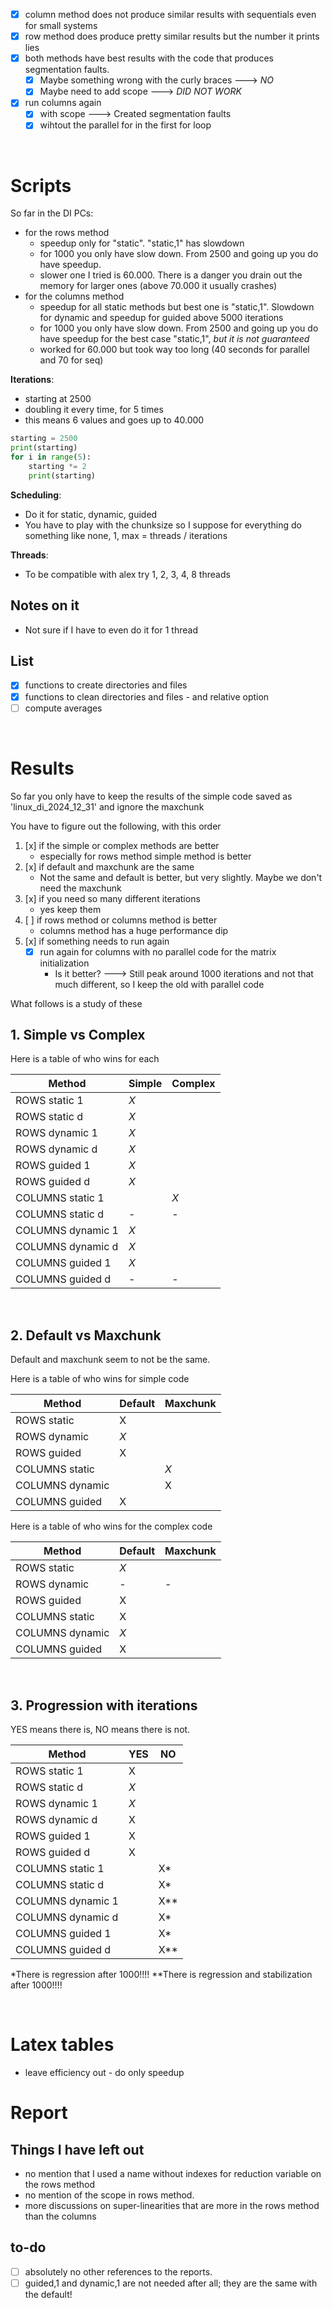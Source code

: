 - [x] column method does not produce similar results with sequentials even for small systems
- [x] row method does produce pretty similar results but the number it prints lies
- [x] both methods have best results with the code that produces segmentation faults.
    - [x] Maybe something wrong with the curly braces ---> _NO_
    - [x] Maybe need to add scope ---> _DID NOT WORK_
- [x] run columns again
    - [x] with scope ---> Created segmentation faults
    - [x] wihtout the parallel for in the first for loop

<br>

# Scripts

So far in the DI PCs:

- for the rows method
    - speedup only for "static". "static,1" has slowdown
    - for 1000 you only have slow down. From 2500 and going up you do have speedup.
    - slower one I tried is 60.000. There is a danger you drain out the memory for larger ones (above 70.000 it usually crashes)
- for the columns method
    - speedup for all static methods but best one is "static,1". Slowdown for dynamic and speedup for guided above 5000 iterations
    - for 1000 you only have slow down. From 2500 and going up you do have speedup for the best case "static,1", *but it is not guaranteed*
    - worked for 60.000 but took way too long (40 seconds for parallel and 70 for seq)

**Iterations**:
- starting at 2500
- doubling it every time, for 5 times
- this means 6 values and goes up to 40.000

```Python
starting = 2500
print(starting)
for i in range(5):
    starting *= 2
    print(starting)
```

**Scheduling**:
- Do it for static, dynamic, guided
- You have to play with the chunksize so I suppose for everything do something like none, 1, max = threads / iterations

**Threads**:
- To be compatible with alex try 1, 2, 3, 4, 8 threads

## Notes on it
- Not sure if I have to even do it for 1 thread

## List
- [x] functions to create directories and files
- [x] functions to clean directories and files - and relative option
- [ ] compute averages

<br>

# Results

So far you only have to keep the results of the simple code saved as 'linux_di_2024_12_31' and ignore the maxchunk

You have to figure out the following, with this order
1. [x] if the simple or complex methods are better
    - especially for rows method simple method is better
2. [x] if default and maxchunk are the same
    - Not the same and default is better, but very slightly. Maybe we don't need the maxchunk
3. [x] if you need so many different iterations
    - yes keep them
4. [ ] if rows method or columns method is better
    - columns method has a huge performance dip
5. [x] if something needs to run again
    - [x] run again for columns with no parallel code for the matrix initialization
        * Is it better? ---> Still peak around 1000 iterations and not that much different, so I keep the old with parallel code

What follows is a study of these

## 1. Simple vs Complex

Here is a table of who wins for each

|Method|Simple|Complex|
|---|---|---|
|ROWS static 1|_X_||
|ROWS static d|_X_||
|ROWS dynamic 1|_X_||
|ROWS dynamic d|_X_||
|ROWS guided 1|_X_||
|ROWS guided d|_X_||
|COLUMNS static 1||_X_|
|COLUMNS static d|-|-|
|COLUMNS dynamic 1|_X_||
|COLUMNS dynamic d|_X_||
|COLUMNS guided 1|_X_||
|COLUMNS guided d|-|-|


<br>

## 2. Default vs Maxchunk

Default and maxchunk seem to not be the same. 

Here is a table of who wins for simple code

|Method|Default|Maxchunk|
|---|---|---|
|ROWS static|X||
|ROWS dynamic|_X_||
|ROWS guided|X||
|COLUMNS static||_X_|
|COLUMNS dynamic||X|
|COLUMNS guided|X||

Here is a table of who wins for the complex code

|Method|Default|Maxchunk|
|---|---|---|
|ROWS static|_X_||
|ROWS dynamic|-|-|
|ROWS guided|X||
|COLUMNS static|X||
|COLUMNS dynamic|_X_||
|COLUMNS guided|X||

<br>

## 3. Progression with iterations

YES means there is, NO means there is not.

|Method|YES|NO|
|---|---|---|
|ROWS static 1|X||
|ROWS static d|_X_||
|ROWS dynamic 1|_X_||
|ROWS dynamic d|X||
|ROWS guided 1|X||
|ROWS guided d|X||
|COLUMNS static 1||X*|
|COLUMNS static d||X*|
|COLUMNS dynamic 1||X**|
|COLUMNS dynamic d||X*|
|COLUMNS guided 1||X*|
|COLUMNS guided d||X**|

*There is regression after 1000!!!!
**There is regression and stabilization after 1000!!!!

<br>

# Latex tables

- leave efficiency out - do only speedup

# Report

## Things I have left out
- no mention that I used a name without indexes for reduction variable on the rows method
- no mention of the scope in rows method.
- more discussions on super-linearities that are more in the rows method than the columns

## to-do
- [ ] absolutely no other references to the reports.
- [ ] guided,1 and dynamic,1 are not needed after all; they are the same with the default!